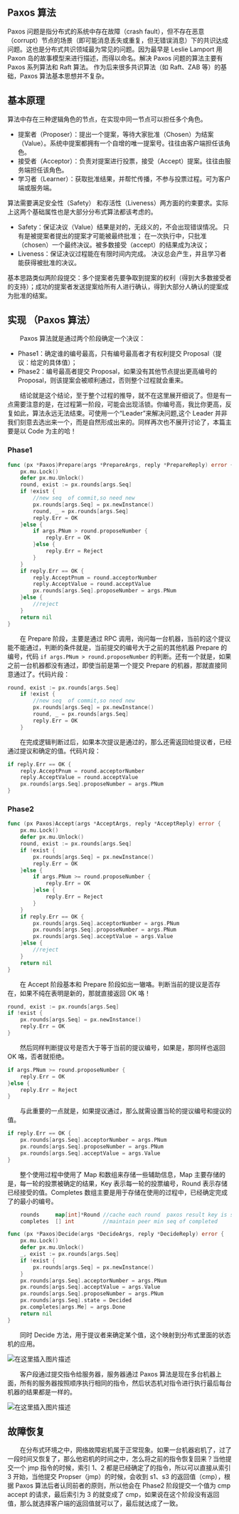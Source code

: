 ﻿---
sort: 11
---
## Paxos 算法
Paxos 问题是指分布式的系统中存在故障（crash fault），但不存在恶意（corrupt）节点的场景（即可能消息丢失或重复，但无错误消息）下的共识达成问题。这也是分布式共识领域最为常见的问题。因为最早是 Leslie Lamport 用 Paxon 岛的故事模型来进行描述，而得以命名。解决 Paxos 问题的算法主要有 Paxos 系列算法和 Raft 算法。
作为后来很多共识算法（如 Raft、ZAB 等）的基础，Paxos 算法基本思想并不复杂。
## 基本原理
算法中存在三种逻辑角色的节点，在实现中同一节点可以担任多个角色。
- 提案者（Proposer）：提出一个提案，等待大家批准（Chosen）为结案（Value）。系统中提案都拥有一个自增的唯一提案号。往往由客户端担任该角色。
 - 接受者（Acceptor）：负责对提案进行投票，接受（Accept）提案。往往由服务端担任该角色。
 - 学习者（Learner）：获取批准结果，并帮忙传播，不参与投票过程。可为客户端或服务端。

算法需要满足安全性（Safety） 和存活性（Liveness）两方面的约束要求。实际上这两个基础属性也是大部分分布式算法都该考虑的。
- Safety：保证决议（Value）结果是对的，无歧义的，不会出现错误情况。
 只有是被提案者提出的提案才可能被最终批准；
 在一次执行中，只批准（chosen）一个最终决议。被多数接受（accept）的结果成为决议；
- Liveness：保证决议过程能在有限时间内完成。
决议总会产生，并且学习者能获得被批准的决议。

基本思路类似两阶段提交：多个提案者先要争取到提案的权利（得到大多数接受者的支持）；成功的提案者发送提案给所有人进行确认，得到大部分人确认的提案成为批准的结案。

## 实现 （Paxos 算法）

&emsp;&emsp;Paxos 算法就是通过两个阶段确定一个决议：

- Phase1：确定谁的编号最高，只有编号最高者才有权利提交 Proposal（提议：给定的具体值）；
- Phase2：编号最高者提交 Proposal，如果没有其他节点提出更高编号的 Proposal，则该提案会被顺利通过，否则整个过程就会重来。

&emsp;&emsp;结论就是这个结论，至于整个过程的推导，就不在这里展开细说了。但是有一点需要注意的是，在过程第一阶段，可能会出现活锁。你编号高，我比你更高，反复如此，算法永远无法结束。可使用一个“Leader”来解决问题,这个 Leader 并非我们刻意去选出来一个，而是自然形成出来的。同样再次也不展开讨论了，本篇主要是以 Code 为主的哈！

### Phase1

```go
func (px *Paxos)Prepare(args *PrepareArgs, reply *PrepareReply) error {
	px.mu.Lock()
	defer px.mu.Unlock()
	round, exist := px.rounds[args.Seq]
	if !exist {
		//new seq  of commit,so need new
		px.rounds[args.Seq] = px.newInstance()
		round, _ = px.rounds[args.Seq]
		reply.Err = OK
	}else {
		if args.PNum > round.proposeNumber {
			reply.Err = OK
		}else {
			reply.Err = Reject
		}
	}
	if reply.Err == OK {
		reply.AcceptPnum = round.acceptorNumber
		reply.AcceptValue = round.acceptValue
		px.rounds[args.Seq].proposeNumber = args.PNum
	}else {
		//reject
	}
	return nil
}
```

&emsp;&emsp;在 Prepare 阶段，主要是通过 RPC 调用，询问每一台机器，当前的这个提议能不能通过，判断的条件就是，当前提交的编号大于之前的其他机器 Prepare 的编号，代码 `if args.PNum > round.proposeNumber` 的判断。还有一个就是，如果之前一台机器都没有通过，即使当前是第一个提交 Prepare 的机器，那就直接同意通过了。代码片段：

```go
round, exist := px.rounds[args.Seq]
	if !exist {
		//new seq  of commit,so need new
		px.rounds[args.Seq] = px.newInstance()
		round, _ = px.rounds[args.Seq]
		reply.Err = OK
	}
```

&emsp;&emsp;在完成逻辑判断过后，如果本次提议是通过的，那么还需返回给提议者，已经通过提议和确定的值。代码片段：

```go
if reply.Err == OK {
	reply.AcceptPnum = round.acceptorNumber
	reply.AcceptValue = round.acceptValue
	px.rounds[args.Seq].proposeNumber = args.PNum
}
```

### Phase2

```go
func (px Paxos)Accept(args *AcceptArgs, reply *AcceptReply) error {
	px.mu.Lock()
	defer px.mu.Unlock()
	round, exist := px.rounds[args.Seq]
	if !exist {
		px.rounds[args.Seq] = px.newInstance()
		reply.Err = OK
	}else {
		if args.PNum >= round.proposeNumber {
			reply.Err = OK
		}else {
			reply.Err = Reject
		}
	}
	if reply.Err == OK {
		px.rounds[args.Seq].acceptorNumber = args.PNum
		px.rounds[args.Seq].proposeNumber = args.PNum
		px.rounds[args.Seq].acceptValue = args.Value
	}else {
		//reject
	}
	return nil
}
```

&emsp;&emsp;在 Accept 阶段基本和 Prepare 阶段如出一辙咯。判断当前的提议是否存在，如果不纯在表明是新的，那就直接返回 OK 咯！

```go
round, exist := px.rounds[args.Seq]
if !exist {
	px.rounds[args.Seq] = px.newInstance()
	reply.Err = OK
}
```

&emsp;&emsp;然后同样判断提议号是否大于等于当前的提议编号，如果是，那同样也返回 OK 咯，否者就拒绝。

```go
if args.PNum >= round.proposeNumber {
	reply.Err = OK
}else {
	reply.Err = Reject
}
```

&emsp;&emsp;与此重要的一点就是，如果提议通过，那么就需设置当轮的提议编号和提议的值。

```go
if reply.Err == OK {
	px.rounds[args.Seq].acceptorNumber = args.PNum
	px.rounds[args.Seq].proposeNumber = args.PNum
	px.rounds[args.Seq].acceptValue = args.Value
}
```

&emsp;&emsp;整个使用过程中使用了 Map 和数组来存储一些辅助信息，Map 主要存储的是，每一轮的投票被确定的结果，Key 表示每一轮的投票编号，Round 表示存储已经接受的值。Completes 数组主要是用于存储在使用的过程中，已经确定完成了的最小的编号。

```go
	rounds     map[int]*Round //cache each round  paxos result key is seq value is value
	completes  [] int         //maintain peer min seq of completed

func (px *Paxos)Decide(args *DecideArgs, reply *DecideReply) error {
	px.mu.Lock()
	defer px.mu.Unlock()
	_, exist := px.rounds[args.Seq]
	if !exist {
		px.rounds[args.Seq] = px.newInstance()
	}
	px.rounds[args.Seq].acceptorNumber = args.PNum
	px.rounds[args.Seq].acceptValue = args.Value
	px.rounds[args.Seq].proposeNumber = args.PNum
	px.rounds[args.Seq].state = Decided
	px.completes[args.Me] = args.Done
	return nil
}
```

&emsp;&emsp;同时 Decide 方法，用于提议者来确定某个值，这个映射到分布式里面的状态机的应用。

![在这里插入图片描述](https://github.com/Allen-ZhangM/learning-note/raw/master/img/Paxos_1.png)

&emsp;&emsp;客户段通过提交指令给服务器，服务器通过 Paxos 算法是现在多台机器上面，所有的服务器按照顺序执行相同的指令，然后状态机对指令进行执行最后每台机器的结果都是一样的。

![在这里插入图片描述](https://github.com/Allen-ZhangM/learning-note/raw/master/img/Paxos_2.png)

## 故障恢复

&emsp;&emsp;在分布式环境之中，网络故障宕机属于正常现象。如果一台机器宕机了，过了一段时间又恢复了，那么他宕机的时间之中，怎么将之前的指令恢复回来？当他提交一个 jmp 指令的时候，索引 1、2 都是已经确定了的指令，所以可以直接从索引 3 开始，当他提交 Propser（jmp）的时候，会收到 s1、s3 的返回值（cmp），根据 Paxos 算法后者认同前者的原则，所以他会在 Phase2 阶段提交一个值为 cmp accept 的请求，最后索引为 3 的就变成了 cmp，如果说在这个阶段没有返回值，那么就选择客户端的返回值就可以了，最后就达成了一致。
